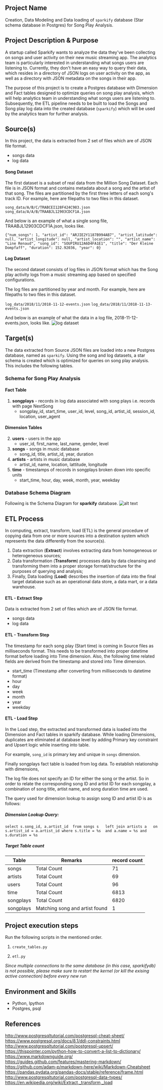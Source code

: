 ## Project Name
Creation, Data Modeling and Data loading of `sparkify` database (Star schema database in Postgres) for Song Play Analysis.

## Project Description & Purpose
A startup called Sparkify wants to analyze the data they've been collecting on songs and user activity on their new music streaming app. The analytics team is particularly interested in understanding what songs users are listening to. Currently, they don't have an easy way to query their data, which resides in a directory of JSON logs on user activity on the app, as well as a directory with JSON metadata on the songs in their app.

The purpose of this project is to create a Postgres database with Dimension and Fact tables designed to optimize queries on song play analysis, which will help analytics team in understanding what songs users are listening to. Subsequently, the ETL pipeline needs to be built to load the Songs and Song play log data into the created database (`sparkify`) which will be used by the analytics team for further analysis. 


## Source(s)

In this project, the data is extracted from 2 set of files which are of JSON file format. 
* songs data
* log data

#### Song Dataset
The first dataset is a subset of real data from the Million Song Dataset. Each file is in JSON format and contains metadata about a song and the artist of that song. The files are partitioned by the first three letters of each song's track ID. For example, here are filepaths to two files in this dataset.

`song_data/A/B/C/TRABCEI128F424C983.json`
`song_data/A/A/B/TRAABJL12903CDCF1A.json`

And below is an example of what a single song file, TRAABJL12903CDCF1A.json, looks like.

`{"num_songs": 1, "artist_id": "ARJIE2Y1187B994AB7", "artist_latitude": null, "artist_longitude": null, "artist_location": "", "artist_name": "Line Renaud", "song_id": "SOUPIRU12A6D4FA1E1", "title": "Der Kleine Dompfaff", "duration": 152.92036, "year": 0}`
  

#### Log Dataset
The second dataset consists of log files in JSON format which has the Song play activity logs from a music streaming app based on specified configurations.

The log files are partitioned by year and month. For example, here are filepaths to two files in this dataset.

`log_data/2018/11/2018-11-12-events.json`
`log_data/2018/11/2018-11-13-events.json`

And below is an example of what the data in a log file, 2018-11-12-events.json, looks like.
![log dataset](log_dataset_example.png "log dataset")


## Target(s)
The data extracted from Source JSON files are loaded into a new Postgres database, named as `sparkify`. Using the song and log datasets, a star schema is created which is optimized for queries on song play analysis. This includes the following tables.

### Schema for Song Play Analysis

#### Fact Table
1. **songplays** - records in log data associated with song plays i.e. records with page NextSong
    * songplay_id, start_time, user_id, level, song_id, artist_id, session_id, location, user_agent
    
#### Dimension Tables
2. **users** - users in the app
    * user_id, first_name, last_name, gender, level
3. **songs** - songs in music database
    * song_id, title, artist_id, year, duration
4. **artists** - artists in music database
    * artist_id, name, location, lattitude, longitude
5. **time** - timestamps of records in songplays broken down into specific units
    * start_time, hour, day, week, month, year, weekday

### Database Schema Diagram
Following is the Schema Diagram for **sparkify** database.
![alt text](database_schema_diagram.png "sparkify database")

## ETL Process

In computing, extract, transform, load (ETL) is the general procedure of copying data from one or more sources into a destination system which represents the data differently from the source(s). 

1. Data extraction (**Extract**) involves extracting data from homogeneous or heterogeneous sources; 
2. Data transformation (**Transform**) processes data by data cleansing and transforming them into a proper storage format/structure for the purposes of querying and analysis; 
3. Finally, Data loading (**Load**) describes the insertion of data into the final target database such as an operational data store, a data mart, or a data warehouse.

#### ETL - Extract Step
Data is extracted from 2 set of files which are of JSON file format. 
* songs data
* log data


#### ETL - Transform Step
The timestamp for each song play (Start time) is coming in Source files as milliseconds format. This needs to be transformed into proper datetime format before loading into Time dimension. Also, the following time related fields are derived from the timestamp and stored into Time dimension.

* start_time (Timestamp after converting from milliseconds to datetime format)
* hour
* day
* week
* month 
* year
* weekday

#### ETL - Load Step
In the Load step, the extracted and transformed data is loaded into the Dimension and Fact tables in sparkify database. While loading Dimensions, duplicates are eliminated at database level by adding Primary key constraint and Upsert logic while inserting into table.

For example, `song_id` is primary key and unique in `songs` dimension.

Finally songplays fact table is loaded from log data. To establish relationship with dimensions, 

The log file does not specify an ID for either the song or the artist. So in order to relate the corresponding song ID and artist ID for each songplay, a combination of song title, artist name, and song duration time are used. 

The query used for dimension lookup to assign song ID and artist ID is as follows:

##### Dimension Lookup Query:
`select s.song_id, a.artist_id 
    from songs s  
    left join artists a  
    on s.artist_id = a.artist_id
    where s.title = %s 
    and a.name = %s
    and s.duration = %s
` 


##### Target Table count

Table | Remarks |record count
------|--------- |-----------
songs | Total Count | 71
artists | Total Count | 69
users | Total Count | 96
time | Total Count | 6813
songplays | Total Count | 6820
songplays | Matching song and artist found | 1

## Project execution steps
Run the following scripts in the mentioned order.
1. `create_tables.py`

2. `etl.py`


*Since multiple connections to the same database (in this case, sparkifydb) is not possible, please make sure to restart the kernel (or kill the exising active connection) before every new run*

## Environment and Skills
- Python, Ipython
- Postgres, psql

## References
http://www.postgresqltutorial.com/postgresql-cheat-sheet/
https://www.postgresql.org/docs/8.1/ddl-constraints.html
http://www.postgresqltutorial.com/postgresql-upsert/
https://thispointer.com/python-how-to-convert-a-list-to-dictionary/
https://www.markdownguide.org/
https://guides.github.com/features/mastering-markdown/
https://github.com/adam-p/markdown-here/wiki/Markdown-Cheatsheet
https://pandas.pydata.org/pandas-docs/stable/reference/frame.html
http://www.postgresqltutorial.com/postgresql-data-types/
https://en.wikipedia.org/wiki/Extract,_transform,_load